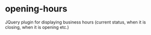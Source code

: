 # opening-hours
JQuery plugin for displaying business hours (current status, when it is closing, when it is opening etc.)
